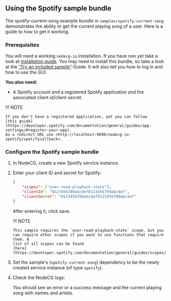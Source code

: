 ## Using the Spotify sample bundle

The spotify-current-song example bundle in `samples/spotify-current-song`
demonstrates the ability to get the current playing song of a user. Here is a
guide to how to get it working.

### Prerequisites

You will need a working `nodecg-io` installation. If you have non yet take a
look at [installation guide](../getting_started/install.md). You may need to
install this bundle, so take a look at the
[“Try an included sample”](../getting_started/try_example_bundle.md)-Guide. It
will also tell you how to log in and how to use the GUI.

**You also need:**

-   A Spotify account and a registered Spotify application and the associated
    client id/client secret.

!!! NOTE

    If you don't have a registered application, yet you can follow
    [this guide](https://developer.spotify.com/documentation/general/guides/app-settings/#register-your-app).
    As a redirect URL use <http://localhost:9090/nodecg-io-spotify/spotifycallback>.

### Configure the Spotify sample bundle

1.  In NodeCG, create a new Spotify service instance.

2.  Enter your client ID and secret for Spotify:

    ```json
    {
        "scopes": ["user-read-playback-state"],
        "clientId": "0123456789abcdef0123456789abcdef",
        "clientSecret": "0123456789abcdef0123456789abcdef"
    }
    ```

    After entering it, click save.

    !!! NOTE

        This sample requires the `user-read-playback-state` scope, but you
        can require other scopes if you want to use functions that require them. A
        list of all scopes can be found
        [here](https://developer.spotify.com/documentation/general/guides/scopes/).

3.  Set the sample's (`spotify-current-song`) dependency to be the newly created
    service instance (of type `spotify`).

4.  Check the NodeCG logs:

    You should see an error or a success message and the current playing song
    with names and artists.
